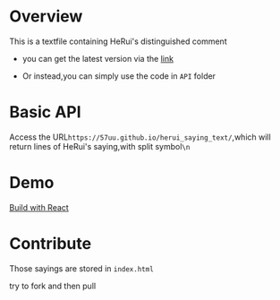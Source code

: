 # Overview

This is a textfile containing HeRui's distinguished comment

- you can get the latest version via the [link](https://57uu.github.io/herui_saying_text/)

- Or instead,you can simply use the code in `API` folder

# Basic API

Access the URL`https://57uu.github.io/herui_saying_text/`,which will return lines of HeRui's saying,with split symbol`\n`

# Demo

[Build with React](https://57uu.github.io/herui_saying/)
# Contribute

Those sayings are stored in `index.html`

try to fork and then pull
